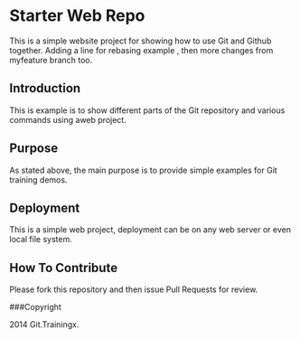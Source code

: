 # Starter Web Repo

This is a simple website project for
showing how to use Git and Github together. Adding a line for rebasing example , then
more changes from myfeature branch too.
## Introduction

This is example is to show different parts
of the Git repository and various commands
using aweb project.

## Purpose

As stated above, the main purpose is to 
provide simple examples for Git training
demos.

## Deployment

This is a simple web project, deployment
can be on any web server or even local
file system.

## How To Contribute

Please fork this repository and then issue Pull Requests for
review.

###Copyright

2014 Git.Trainingx.